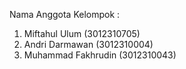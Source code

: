 Nama Anggota Kelompok :
1. Miftahul Ulum (3012310705)
2. Andri Darmawan (3012310004)
3. Muhammad Fakhrudin (3012310043)
